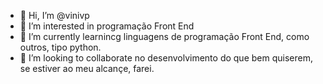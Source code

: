 - 👋 Hi, I’m @vinivp 
- 👀 I’m interested in  programação Front End
- 🌱 I’m currently learnincg  linguagens  de programação Front End, como outros, tipo python.
- 💞️ I’m looking to collaborate  no desenvolvimento do que  bem quiserem, se estiver ao meu alcançe, farei.

<!---
vinivp/vinivp is a ✨ special ✨ repository because its `README.md` (this file) appears on your GitHub profile.
You can click the Preview link to take a look at your changes.
--->
